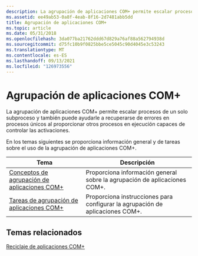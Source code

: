 ```yaml
---
description: La agrupación de aplicaciones COM+ permite escalar procesos de un solo subproceso y también puede ayudarle a recuperarse de errores en procesos únicos al proporcionar otros procesos en ejecución capaces de controlar las activaciones.
ms.assetid: ee49ab53-0a8f-4eab-8f16-2d7481abb5dd
title: Agrupación de aplicaciones COM+
ms.topic: article
ms.date: 05/31/2018
ms.openlocfilehash: 3da077ba21762ddd67d829a76af88a562794938d
ms.sourcegitcommit: d75fc10b9f0825bbe5ce5045c90d4045e3c53243
ms.translationtype: MT
ms.contentlocale: es-ES
ms.lasthandoff: 09/13/2021
ms.locfileid: "126973556"
---
```

# <a name="com-application-pooling"></a>Agrupación de aplicaciones COM+

La agrupación de aplicaciones COM+ permite escalar procesos de un solo subproceso y también puede ayudarle a recuperarse de errores en procesos únicos al proporcionar otros procesos en ejecución capaces de controlar las activaciones.

En los temas siguientes se proporciona información general y de tareas sobre el uso de la agrupación de aplicaciones COM+.



| Tema                                                                      | Descripción                                                     |
|----------------------------------------------------------------------------|-----------------------------------------------------------------|
| [Conceptos de agrupación de aplicaciones COM+](com--application-pooling-concepts.md) | Proporciona información general sobre la agrupación de aplicaciones COM+.               |
| [Tareas de agrupación de aplicaciones COM+](com--application-pooling-tasks.md)       | Proporciona instrucciones para configurar la agrupación de aplicaciones COM+. |



 

## <a name="related-topics"></a>Temas relacionados

<dl> <dt>

[Reciclaje de aplicaciones COM+](com--application-recycling.md)
</dt> </dl>

 

 



